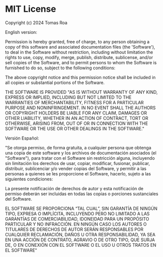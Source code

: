 # MIT License

Copyright (c) 2024 Tomas Roa

English version:

Permission is hereby granted, free of charge, to any person obtaining a copy
of this software and associated documentation files (the 'Software'), to deal
in the Software without restriction, including without limitation the rights
to use, copy, modify, merge, publish, distribute, sublicense, and/or sell
copies of the Software, and to permit persons to whom the Software is
furnished to do so, subject to the following conditions:

The above copyright notice and this permission notice shall be included in all
copies or substantial portions of the Software.

THE SOFTWARE IS PROVIDED "AS IS WITHOUT WARRANTY OF ANY KIND, EXPRESS OR
IMPLIED, INCLUDING BUT NOT LIMITED TO THE WARRANTIES OF MERCHANTABILITY,
FITNESS FOR A PARTICULAR PURPOSE AND NONINFRINGEMENT. IN NO EVENT SHALL THE
AUTHORS OR COPYRIGHT HOLDERS BE LIABLE FOR ANY CLAIM, DAMAGES OR OTHER
LIABILITY, WHETHER IN AN ACTION OF CONTRACT, TORT OR OTHERWISE, ARISING FROM,
OUT OF OR IN CONNECTION WITH THE SOFTWARE OR THE USE OR OTHER DEALINGS IN THE
SOFTWARE."




Versión Español:

"Se otorga permiso, de forma gratuita, a cualquier persona que obtenga una copia de este software y los archivos de documentación asociados (el "Software"), para tratar con el Software sin restricción alguna, incluyendo sin limitación los derechos de usar, copiar, modificar, fusionar, publicar,
distribuir, sublicenciar y/o vender copias del Software, y permitir a las personas a quienes se les proporcione el Software, hacerlo, sujeto a las siguientes condiciones:

La presente notificación de derechos de autor y esta notificación de permiso deberán ser incluidas en todas las copias o porciones sustanciales del Software.

EL SOFTWARE SE PROPORCIONA “TAL CUAL”, SIN GARANTÍA DE NINGÚN TIPO, EXPRESA O IMPLÍCITA, INCLUYENDO PERO NO LIMITADO A LAS GARANTÍAS DE COMERCIABILIDAD,
IDONEIDAD PARA UN PROPÓSITO PARTICULAR Y NO INFRACCIÓN. EN NINGÚN CASO LOS AUTORES O TITULARES DE DERECHOS DE AUTOR SERÁN RESPONSABLES POR CUALQUIER
RECLAMACIÓN, DAÑOS U OTRA RESPONSABILIDAD, YA SEA EN UNA ACCIÓN DE CONTRATO, AGRAVIO O DE OTRO TIPO, QUE SURJA DE, O EN CONEXIÓN CON EL SOFTWARE O EL USO U
OTROS TRATOS EN EL SOFTWARE"